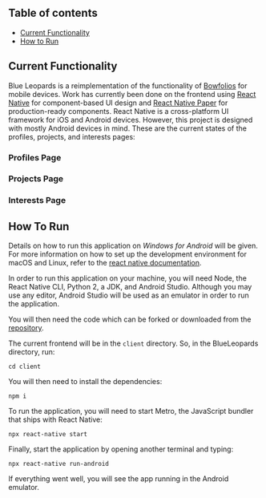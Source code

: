 ## Table of contents

* [Current Functionality](#current-functionality)
* [How to Run](#how-to-run)


## Current Functionality

Blue Leopards is a reimplementation of the functionality of [Bowfolios](https://bowfolios.github.io) for mobile devices. Work has currently been done on the frontend using [React Native](https://reactnative.dev) for component-based UI design and [React Native Paper](https://callstack.github.io/react-native-paper/) for production-ready components. React Native is a cross-platform UI framework for iOS and Android devices. However, this project is designed with mostly Android devices in mind. These are the current states of the profiles, projects, and interests pages:

### Profiles Page

### Projects Page

### Interests Page


## How To Run

Details on how to run this application on *Windows for Android* will be given. For more information on how to set up the development environment for macOS and Linux, refer to the [react native documentation](https://reactnative.dev/docs/environment-setup).

In order to run this application on your machine, you will need Node, the React Native CLI, Python 2, a JDK, and Android Studio. Although you may use any editor, Android Studio will be used as an emulator in order to run the application. 

You will then need the code which can be forked or downloaded from the [repository](https://github.com/Blue-Leopards/BlueLeopards). 

The current frontend will be in the `client` directory. So, in the BlueLeopards directory, run:

`cd client`

You will then need to install the dependencies:

`npm i`

To run the application, you will need to start Metro, the JavaScript bundler that ships with React Native:

`npx react-native start`

Finally, start the application by opening another terminal and typing:

`npx react-native run-android`

If everything went well, you will see the app running in the Android emulator.